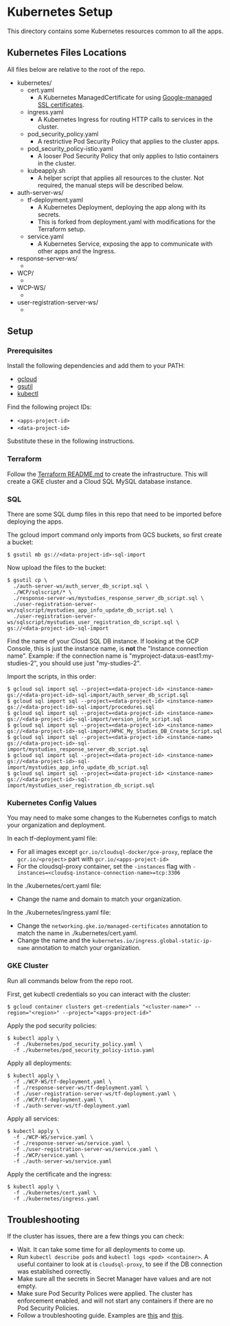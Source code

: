 # Kubernetes Setup

This directory contains some Kubernetes resources common to all the apps.

## Kubernetes Files Locations

All files below are relative to the root of the repo.

*   kubernetes/
    *   cert.yaml
        *   A Kubernetes ManagedCertificate for using
            [Google-managed SSL certificates](https://cloud.google.com/kubernetes-engine/docs/how-to/managed-certs).
    *   ingress.yaml
        *   A Kubernetes Ingress for routing HTTP calls to services in the
            cluster.
    *   pod_security_policy.yaml
        *   A restrictive Pod Security Policy that applies to the cluster apps.
    *   pod_security_policy-istio.yaml
        *   A looser Pod Security Policy that only applies to Istio containers
            in the cluster.
    *   kubeapply.sh
        *   A helper script that applies all resources to the cluster. Not
            required, the manual steps will be described below.
*   auth-server-ws/
    *   tf-deployment.yaml
        *   A Kubernetes Deployment, deploying the app along with its secrets.
        *   This is forked from deployment.yaml with modifications for the
            Terraform setup.
    *   service.yaml
        *   A Kubernetes Service, exposing the app to communicate with other
            apps and the Ingress.
*   response-server-ws/
    *   <same as auth-server-ws>
*   WCP/
    *   <same as auth-server-ws>
*   WCP-WS/
    *   <same as auth-server-ws>
*   user-registration-server-ws/
    *   <same as auth-server-ws>

## Setup

### Prerequisites

Install the following dependencies and add them to your PATH:

*   [gcloud](https://cloud.google.com/sdk/gcloud)
*   [gsutil](https://cloud.google.com/storage/docs/gsutil_install)
*   [kubectl](https://kubernetes.io/docs/tasks/tools/install-kubectl)

Find the following project IDs:

*   `<apps-project-id>`
*   `<data-project-id>`

Substitute these in the following instructions.

### Terraform

Follow the [Terraform README.md](../Terraform/README.md) to create the
infrastructure. This will create a GKE cluster and a Cloud SQL MySQL database
instance.

### SQL

There are some SQL dump files in this repo that need to be imported before
deploying the apps.

The gcloud import command only imports from GCS buckets, so first create a
bucket:

```
$ gsutil mb gs://<data-project-id>-sql-import
```

Now upload the files to the bucket:

```
$ gsutil cp \
  ./auth-server-ws/auth_server_db_script.sql \
  ./WCP/sqlscript/* \
  ./response-server-ws/mystudies_response_server_db_script.sql \
  ./user-registration-server-ws/sqlscript/mystudies_app_info_update_db_script.sql \
  ./user-registration-server-ws/sqlscript/mystudies_user_registration_db_script.sql \
gs://<data-project-id>-sql-import
```

Find the name of your Cloud SQL DB instance. If looking at the GCP Console, this
is just the instance name, is **not** the "Instance connection name". Example:
if the connection name is "myproject-data:us-east1:my-studies-2", you should use
just "my-studies-2".

Import the scripts, in this order:

```
$ gcloud sql import sql --project=<data-project-id> <instance-name> gs://<data-project-id>-sql-import/auth_server_db_script.sql
$ gcloud sql import sql --project=<data-project-id> <instance-name> gs://<data-project-id>-sql-import/procedures.sql
$ gcloud sql import sql --project=<data-project-id> <instance-name> gs://<data-project-id>-sql-import/version_info_script.sql
$ gcloud sql import sql --project=<data-project-id> <instance-name> gs://<data-project-id>-sql-import/HPHC_My_Studies_DB_Create_Script.sql
$ gcloud sql import sql --project=<data-project-id> <instance-name> gs://<data-project-id>-sql-import/mystudies_response_server_db_script.sql
$ gcloud sql import sql --project=<data-project-id> <instance-name> gs://<data-project-id>-sql-import/mystudies_app_info_update_db_script.sql
$ gcloud sql import sql --project=<data-project-id> <instance-name> gs://<data-project-id>-sql-import/mystudies_user_registration_db_script.sql
```

### Kubernetes Config Values

You may need to make some changes to the Kubernetes configs to match your
organization and deployment.

In each tf-deployment.yaml file:

*   For all images except `gcr.io/cloudsql-docker/gce-proxy`, replace the
    `gcr.io/<project>` part with `gcr.io/<apps-project-id>`
*   For the cloudsql-proxy container, set the `-instances` flag with
    `-instances=<cloudsq-instance-connection-name>=tcp:3306`

In the ./kubernetes/cert.yaml file:

*   Change the name and domain to match your organization.

In the ./kubernetes/ingress.yaml file:

*   Change the `networking.gke.io/managed-certificates` annotation to match the
    name in ./kubernetes/cert.yaml.
*   Change the name and the `kubernetes.io/ingress.global-static-ip-name`
    annotation to match your organization.

### GKE Cluster

Run all commands below from the repo root.

First, get kubectl credentials so you can interact with the cluster:

```
$ gcloud container clusters get-credentials "<cluster-name>" --region="<region>" --project="<apps-project-id>"
```

Apply the pod security policies:

```
$ kubectl apply \
  -f ./kubernetes/pod_security_policy.yaml \
  -f ./kubernetes/pod_security_policy-istio.yaml
```

Apply all deployments:

```
$ kubectl apply \
  -f ./WCP-WS/tf-deployment.yaml \
  -f ./response-server-ws/tf-deployment.yaml \
  -f ./user-registration-server-ws/tf-deployment.yaml \
  -f ./WCP/tf-deployment.yaml \
  -f ./auth-server-ws/tf-deployment.yaml
```

Apply all services:

```
$ kubectl apply \
  -f ./WCP-WS/service.yaml \
  -f ./response-server-ws/service.yaml \
  -f ./user-registration-server-ws/service.yaml \
  -f ./WCP/service.yaml \
  -f ./auth-server-ws/service.yaml
```

Apply the certificate and the ingress:

```
$ kubectl apply \
  -f ./kubernetes/cert.yaml \
  -f ./kubernetes/ingress.yaml
```

## Troubleshooting

If the cluster has issues, there are a few things you can check:

*   Wait. It can take some time for all deployments to come up.
*   Run `kubectl describe pods` and `kubectl logs <pod> <container>`. A useful
    container to look at is `cloudsql-proxy`, to see if the DB connection was
    established correctly.
*   Make sure all the secrets in Secret Manager have values and are not empty.
*   Make sure Pod Security Polices were applied. The cluster has enforcement
    enabled, and will not start any containers if there are no Pod Security
    Policies.
*   Follow a troubleshooting guide. Examples are
    [this](https://learnk8s.io/troubleshooting-deployments) and
    [this](https://kubernetes.io/docs/tasks/debug-application-cluster/debug-cluster/).
